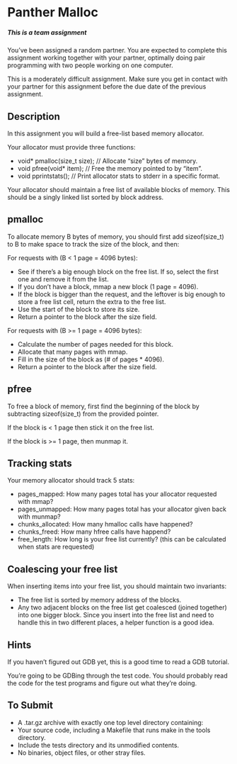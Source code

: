 # Panther Malloc
##### This is a team assignment

You’ve been assigned a random partner. You are expected to complete this assignment working together with your partner, optimally doing pair programming with two people working on one computer.

This is a moderately difficult assignment. Make sure you get in contact with your partner for this assignment before the due date of the previous assignment.

## Description
In this assignment you will build a free-list based memory allocator.

Your allocator must provide three functions:

 * void* pmalloc(size_t size); // Allocate “size” bytes of memory.
 * void pfree(void* item); // Free the memory pointed to by “item”.
 * void pprintstats(); // Print allocator stats to stderr in a specific format.

Your allocator should maintain a free list of available blocks of memory. This should be a singly linked list sorted by block address.

## pmalloc
To allocate memory B bytes of memory, you should first add sizeof(size_t) to B to make space to track the size of the block, and then:

For requests with (B < 1 page = 4096 bytes):

 * See if there’s a big enough block on the free list. If so, select the first one and remove it from the list.
 * If you don’t have a block, mmap a new block (1 page = 4096).
 * If the block is bigger than the request, and the leftover is big enough to store a free list cell, return the extra to the free list.
 * Use the start of the block to store its size.
 * Return a pointer to the block after the size field.

For requests with (B >= 1 page = 4096 bytes):

 * Calculate the number of pages needed for this block.
 * Allocate that many pages with mmap.
 * Fill in the size of the block as (# of pages * 4096).
 * Return a pointer to the block after the size field.

## pfree
To free a block of memory, first find the beginning of the block by subtracting sizeof(size_t) from the provided pointer.

If the block is < 1 page then stick it on the free list.

If the block is >= 1 page, then munmap it.

## Tracking stats
Your memory allocator should track 5 stats:

 * pages_mapped: How many pages total has your allocator requested with mmap?
 * pages_unmapped: How many pages total has your allocator given back with munmap?
 * chunks_allocated: How many hmalloc calls have happened?
 * chunks_freed: How many hfree calls have happend?
 * free_length: How long is your free list currently? (this can be calculated when stats are requested)

## Coalescing your free list
When inserting items into your free list, you should maintain two invariants:

 * The free list is sorted by memory address of the blocks.
 * Any two adjacent blocks on the free list get coalesced (joined together) into one bigger block.
Since you insert into the free list and need to handle this in two different places, a helper function is a good idea.

## Hints
If you haven’t figured out GDB yet, this is a good time to read a GDB tutorial.

You’re going to be GDBing through the test code. You should probably read the code for the test programs and figure out what they’re doing.

## To Submit
 * A .tar.gz archive with exactly one top level directory containing:
 * Your source code, including a Makefile that runs make in the tools directory.
 * Include the tests directory and its unmodified contents.
 * No binaries, object files, or other stray files.
